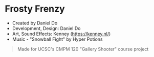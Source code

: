 # Frosty Frenzy
- Created by Daniel Do
- Development, Design: Daniel Do
- Art, Sound Effects: Kenney (https://kenney.nl/)
- Music - "Snowball Fight" by Hyper Potions
> Made for UCSC's CMPM 120 "Gallery Shooter" course project